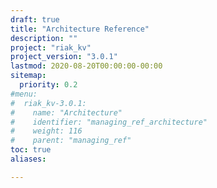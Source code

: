 ```yaml
---
draft: true
title: "Architecture Reference"
description: ""
project: "riak_kv"
project_version: "3.0.1"
lastmod: 2020-08-20T00:00:00-00:00
sitemap:
  priority: 0.2
#menu:
#  riak_kv-3.0.1:
#    name: "Architecture"
#    identifier: "managing_ref_architecture"
#    weight: 116
#    parent: "managing_ref"
toc: true
aliases:

---
```


<!-- TODO: Content -->

